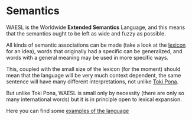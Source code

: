 # Semantics 

WAESL is the Worldwide **Extended Semantics** Language, and this means that the semantics ought to be left as wide and fuzzy as possible.

All kinds of semantic associations can be made (take a look at the [lexicon](../lexicon/lexicon.psv) for an idea), words that originally had a specific can be generalized, and words with a general meaning may be used in more specific ways.

This, coupled with the small size of the lexicon (for the moment) should mean that the language will be very much context dependent, the same sentence will have many different interpretations, not unlike [Toki Pona](https://en.wikipedia.org/wiki/Toki_Pona).

But unlike Toki Pona, WAESL is small only by necessity (there are only so many international words) but it is in principle open to lexical expansion.

Here you can find some [examples of the language](./sentence-examples.md)
